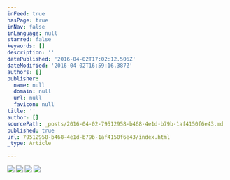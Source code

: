 ```yaml
---
inFeed: true
hasPage: true
inNav: false
inLanguage: null
starred: false
keywords: []
description: ''
datePublished: '2016-04-02T17:02:12.506Z'
dateModified: '2016-04-02T16:59:16.387Z'
authors: []
publisher:
  name: null
  domain: null
  url: null
  favicon: null
title: ''
author: []
sourcePath: _posts/2016-04-02-79512958-b468-4e1d-b79b-1af4150f6e43.md
published: true
url: 79512958-b468-4e1d-b79b-1af4150f6e43/index.html
_type: Article

---
```

![](https://the-grid-user-content.s3-us-west-2.amazonaws.com/9ca7080a-0af2-468e-9e49-4d52c9ddff76.jpg)
![](https://the-grid-user-content.s3-us-west-2.amazonaws.com/888f9118-9bc2-4612-9627-52d66b1d3602.jpg)
![](https://the-grid-user-content.s3-us-west-2.amazonaws.com/3ece8afc-74fa-4777-a685-ccc6dcd196ea.jpg)
![](https://the-grid-user-content.s3-us-west-2.amazonaws.com/d7d61b1a-8cf5-41b9-9270-8d366c78f448.jpg)